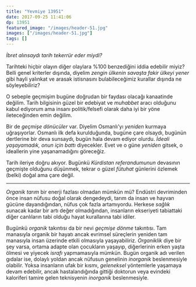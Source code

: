 ```yaml
---
title: "Yevmiye 13951"
date: 2017-09-25 11:41:06
dp: 13951
featured_image: "/images/header-51.jpg"
images: ["/images/header-51.jpg"]
tags: []
---
```


*İbret alınsaydı tarih tekerrür eder miydi?* 

Tarihteki hiçbir olayın diğer olaylara %100 benzediğini iddia edebilir miyiz?
Belli genel kriterler dışında, diyelim *zengin ülkenin savaşta fakir ülkeyi
yener* gibi hayli yalınkat ve arasak istisnasını bulabileceğimiz kurallar
dışında ne söyleyebiliriz?

O sebeple geçmişim bugüne doğrudan bir faydası olacağı kanaatinde değilim. Tarih
bilgisinin güzel bir edebiyat ve *muhabbet* aracı olduğunu kabul ediyorum ama
insanı politik/felsefi olarak daha iyi bir yöne ileteceğinden emin değilim. 

Bir de *geçmişe dönücüler* var. Diyelim Osmanlı'yı *yeniden* kurmaya
uğraşıyorlar. Osmanlı ilk defa kurulduğunda, bugüne çare olsaydı, bugünün
dertlerine bir deva sunsaydı, bugün hala devam ediyor olurdu. *İdeali
yaşayamadık, onun için battı* diyecekler. Evet ve o güne *yeniden* gitsek, o
ideallerin yine yaşanamadığını göreceğiz.

Tarih ileriye doğru akıyor. Bugünkü *Kürdistan referandumunun* devasının
geçmişte olduğunu düşünmek, tekrar o güzel *fütuhat* günlerini özlemek (belki)
doğal ama çare değil. 

-------

*Organik tarım* bir enerji fazlası olmadan mümkün mü? Endüstri devriminden önce
insan nüfusu doğal olarak dengedeydi, tarım da insan ve hayvan gücüne
dayandığından, nüfus çok fazla artamıyordu. Herkese *sağlık* sunacak kadar bir
artı değer olmadığından, insanların ekseriyeti tabiattaki diğer canlıların tabi
olduğu hayat kurallarına tabi idiler.

Bugünkü *organik* takıntısı da bir nevi *geçmişe dönme* takıntısı. Tam manasıyla
organik bir hayatı ancak evrimsel süreçlerin yeniden tam manasıyla insan
üzerinde etkili olmasıyla yaşayabiliriz. *Organiklik* diye bir şey varsa, ortama
adapte olan çocukların yaşayıp, diğerlerinin erken yaşta ölmesi ve yiyecek
*israfı* yapmamasıyla mümkün. Bugün organik adı verilen gıdalar ise, dolaylı
yoldan ancak nüfusun genelinin *inorganik* beslenmesiyle olabilir. Yoksa
insanların ufak bir kısmı, *geleneksel* yöntemlerle yaşamaya devam edebilir,
ancak hastalandığında gittiği doktorun veya evindeki kaloriferi tamire gelen
teknisyenin *inorganik* beslenmesiyle.



